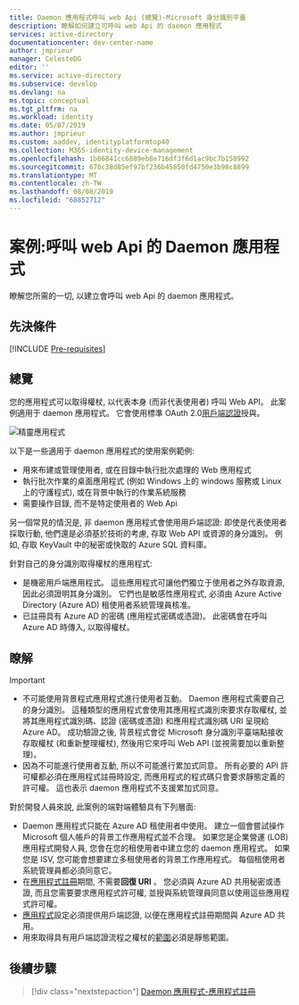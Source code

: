 ```yaml
---
title: Daemon 應用程式呼叫 web Api (總覽)-Microsoft 身分識別平臺
description: 瞭解如何建立可呼叫 web Api 的 daemon 應用程式
services: active-directory
documentationcenter: dev-center-name
author: jmprieur
manager: CelesteDG
editor: ''
ms.service: active-directory
ms.subservice: develop
ms.devlang: na
ms.topic: conceptual
ms.tgt_pltfrm: na
ms.workload: identity
ms.date: 05/07/2019
ms.author: jmprieur
ms.custom: aaddev, identityplatformtop40
ms.collection: M365-identity-device-management
ms.openlocfilehash: 1b86841cc6889eb8e716df3f6d1ac9bc7b158992
ms.sourcegitcommit: 670c38d85ef97bf236b45850fd4750e3b98c8899
ms.translationtype: MT
ms.contentlocale: zh-TW
ms.lasthandoff: 08/08/2019
ms.locfileid: "68852712"
---
```

# <a name="scenario-daemon-application-that-calls-web-apis"></a>案例:呼叫 web Api 的 Daemon 應用程式

瞭解您所需的一切, 以建立會呼叫 web Api 的 daemon 應用程式。

## <a name="prerequisites"></a>先決條件

[!INCLUDE [Pre-requisites](../../../includes/active-directory-develop-scenarios-prerequisites.md)]

## <a name="overview"></a>總覽

您的應用程式可以取得權杖, 以代表本身 (而非代表使用者) 呼叫 Web API。 此案例適用于 daemon 應用程式。 它會使用標準 OAuth 2.0[用戶端認證](v2-oauth2-client-creds-grant-flow.md)授與。

![精靈應用程式](./media/scenario-daemon-app/daemon-app.svg)

以下是一些適用于 daemon 應用程式的使用案例範例:

- 用來布建或管理使用者, 或在目錄中執行批次處理的 Web 應用程式
- 執行批次作業的桌面應用程式 (例如 Windows 上的 windows 服務或 Linux 上的守護程式), 或在背景中執行的作業系統服務
- 需要操作目錄, 而不是特定使用者的 Web Api

另一個常見的情況是, 非 daemon 應用程式會使用用戶端認證: 即使是代表使用者採取行動, 他們還是必須基於技術的考慮, 存取 Web API 或資源的身分識別。 例如, 存取 KeyVault 中的秘密或快取的 Azure SQL 資料庫。

針對自己的身分識別取得權杖的應用程式:

- 是機密用戶端應用程式。 這些應用程式可讓他們獨立于使用者之外存取資源, 因此必須證明其身分識別。 它們也是敏感性應用程式, 必須由 Azure Active Directory (Azure AD) 租使用者系統管理員核准。
- 已註冊具有 Azure AD 的密碼 (應用程式密碼或憑證)。 此密碼會在呼叫 Azure AD 時傳入, 以取得權杖。

## <a name="specifics"></a>瞭解

> [!IMPORTANT]
>
> - 不可能使用背景程式應用程式進行使用者互動。 Daemon 應用程式需要自己的身分識別。 這種類型的應用程式會使用其應用程式識別來要求存取權杖, 並將其應用程式識別碼、認證 (密碼或憑證) 和應用程式識別碼 URI 呈現給 Azure AD。 成功驗證之後, 背景程式會從 Microsoft 身分識別平臺端點接收存取權杖 (和重新整理權杖), 然後用它來呼叫 Web API (並視需要加以重新整理)。
> - 因為不可能進行使用者互動, 所以不可能進行累加式同意。 所有必要的 API 許可權都必須在應用程式註冊時設定, 而應用程式的程式碼只會要求靜態定義的許可權。 這也表示 daemon 應用程式不支援累加式同意。

對於開發人員來說, 此案例的端對端體驗具有下列層面:

- Daemon 應用程式只能在 Azure AD 租使用者中使用。 建立一個會嘗試操作 Microsoft 個人帳戶的背景工作應用程式並不合理。 如果您是企業營運 (LOB) 應用程式開發人員, 您會在您的租使用者中建立您的 daemon 應用程式。 如果您是 ISV, 您可能會想要建立多租使用者的背景工作應用程式。 每個租使用者系統管理員都必須同意它。
- 在[應用程式註冊](./scenario-daemon-app-registration.md)期間, 不需要**回復 URI** 。 您必須與 Azure AD 共用秘密或憑證, 而且您需要要求應用程式許可權, 並授與系統管理員同意以使用這些應用程式許可權。
- [應用程式](./scenario-daemon-app-configuration.md)設定必須提供用戶端認證, 以便在應用程式註冊期間與 Azure AD 共用。
- 用來取得具有用戶端認證流程之權杖的[範圍](scenario-daemon-acquire-token.md#scopes-to-request)必須是靜態範圍。

## <a name="next-steps"></a>後續步驟

> [!div class="nextstepaction"]
> [Daemon 應用程式-應用程式註冊](./scenario-daemon-app-registration.md)
